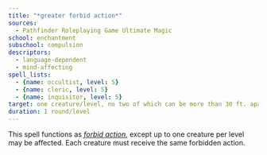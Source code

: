 ```yaml
---
title: "*greater forbid action*"
sources:
  - Pathfinder Roleplaying Game Ultimate Magic
school: enchantment
subschool: compulsion
descriptors:
  - language-dependent
  - mind-affecting
spell_lists:
  - {name: occultist, level: 5}
  - {name: cleric, level: 5}
  - {name: inquisitor, level: 5}
target: one creature/level, no two of which can be more than 30 ft. apart
duration: 1 round/level
---
```


This spell functions as [*forbid action*](/spells/forbid-action/), except up to one creature per level may be affected. Each creature must receive the same forbidden action.

